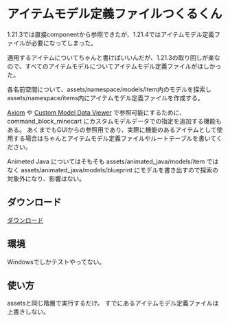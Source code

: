 # アイテムモデル定義ファイルつくるくん
1.21.3では直接componentから参照できたが、1.21.4ではアイテムモデル定義ファイルが必要になってしまった。

適用するアイテムについてちゃんと書けばいいんだが、1.21.3の取り回しが楽なので、すべてのアイテムモデルについてアイテムモデル定義ファイルがほしかった。

各名前空間について、assets/namespace/models/item内のモデルを探索しassets/namespace/items内にアイテムモデル定義ファイルを作成する。

[Axiom](https://axiom.moulberry.com/) や [Custom Model Data Viewer](https://modrinth.com/mod/cmdv) で参照可能にするために、
command_block_minecart にカスタムモデルデータでの指定を追加する機能もある。
あくまでもGUIからの参照用であり、実際に機能のあるアイテムとして使用する場合はちゃんとアイテムモデル定義ファイルやルートテーブルを書いてください。

Animeted Java についてはそもそも assets/animated_java/models/item ではなく assets/animated_java/models/blueprint にモデルを書き出すので探索の対象外になり、影響はない。

## ダウンロード
[ダウンロード](https://github.com/alumina6767/ItemsModelDefinitionsAdder/releases/latest)

## 環境
Windowsでしかテストやってない。

## 使い方
assetsと同じ階層で実行するだけ。
すでにあるアイテムモデル定義ファイルは上書きしない。
